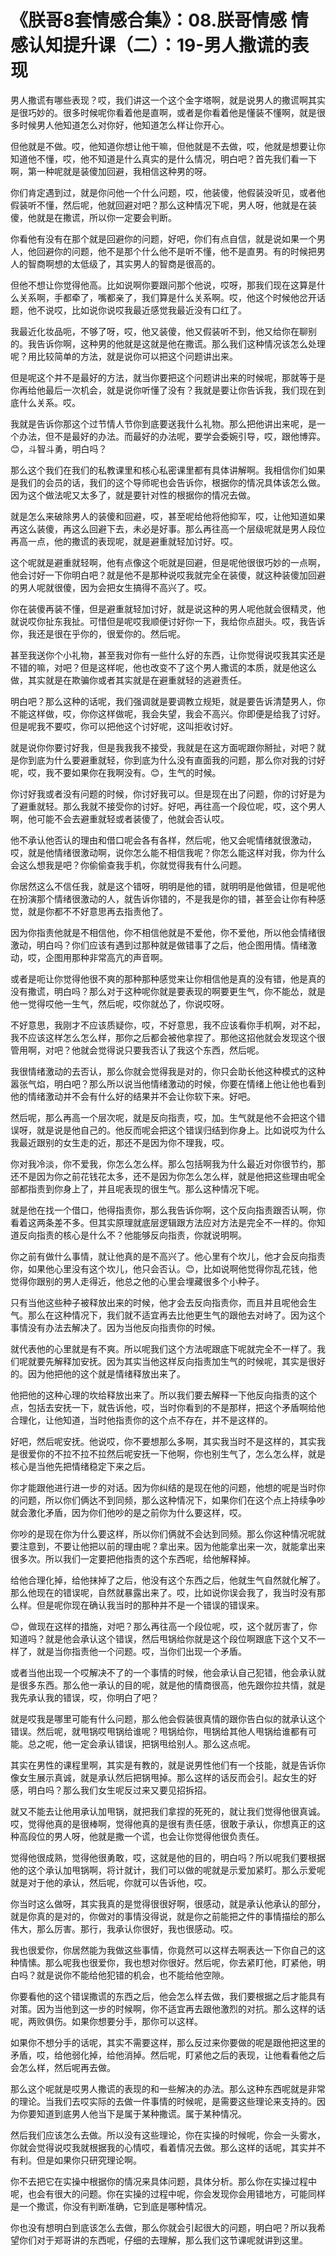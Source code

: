 # 《朕哥8套情感合集》：08.朕哥情感 情感认知提升课（二）：19-男人撒谎的表现

男人撒谎有哪些表现？哎，我们讲这一个这个金字塔啊，就是说男人的撒谎啊其实是很巧妙的。很多时候呢你看着他是直啊，或者是你看着他是懂装不懂啊，就是很多时候男人他知道怎么对你好，他知道怎么样让你开心。

但他就是不做。哎，他知道你想让他干嘛，但他就是不去做，哎，他就是想要让你知道他不懂，哎，他不知道是什么真实的是什么情况，明白吧？首先我们看一下啊，第一种呢就是装傻加回避，我相信这种男的呀。

你们肯定遇到过，就是你问他一个什么问题，哎，他装傻，他假装没听见，或者他假装听不懂，然后呢，他就回避对吧？那么这种情况下呢，男人呀，他就是在装傻，他就是在撒谎，所以你一定要会判断。

你看他有没有在那个就是回避你的问题，好吧，你们有点自信，就是说如果一个男人，他回避你的问题，他不是那个什么他不是听不懂，他不是直男。有的时候把男人的智商啊想的太低级了，其实男人的智商是很高的。

但他不想让你觉得他高。比如说啊你要跟问那个他说，哎呀，那我们现在这算是什么关系啊，手都牵了，嘴都亲了，我们算是什么关系啊。哎，他这个时候他岔开话题，他不说哎，比如说你说哎我最近感觉我最近没有口红了。

我最近化妆品呃，不够了呀，哎，他又装傻，他又假装听不到，他又给你在聊别的。我告诉你啊，这种男的他就是这就是他在撒谎。那么我们这种情况该怎么处理呢？用比较简单的方法，就是说你可以把这个问题讲出来。

但是呢这个并不是最好的方法，就当你要把这个问题讲出来的时候呢，那就等于是你再给他最后一次机会，就是说你听懂了没有？我就是要让你告诉我，我们现在到底什么关系。哎。

我就是告诉你那这个过节情人节你到底要送我什么礼物。那么把他讲出来呢，是一个办法，但不是最好的办法。而最好的办法呢，要学会委婉引导，哎，跟他博弈。😊，斗智斗勇，明白吗？

那么这个我们在我们的私教课里和核心私密课里都有具体讲解啊。我相信你们如果是我们的会员的话，我们的这个导师呢也会告诉你，根据你的情况具体该怎么做。因为这个做法呢又太多了，就是要针对性的根据你的情况去做。

就是怎么来破除男人的装傻和回避，哎，甚至呢给他将他抑军，哎，让他知道如果再这么装傻，再这么回避下去，未必是好事。那么再往高一个层级呢就是男人段位再高一点，他的撒谎的表现呢，就是避重就轻加讨好。哎。

这个呢就是避重就轻啊，他有点像这个呃就是回避，但是呢他很很巧妙的一点啊，他会讨好一下你明白吧？就是他不是那种说哎我就完全在装傻，就这种装傻加回避的男人呢就很傻，因为会把女生搞得不高兴了。哎。

你在装傻再装不懂，但是避重就轻加讨好，就是说这种的男人呢他就会很精灵，他就说哎你扯东我扯。可惜但是呢哎我顺便讨好你一下，我给你点甜头。哎，我告诉你，我还是很在乎你的，很爱你的。然后呢。

甚至我送你个小礼物，甚至我对你有一些什么好的东西，让你觉得说哎我其实还是不错的嘛，对吧？但是这样呢，他也改变不了这个男人撒谎的本质，就是他这么做，其实就是在欺骗你或者其实就是在避重就轻的逃避责任。

明白吧？那么这种的话呢，我们强调就是要调教立规矩，就是要告诉清楚男人，你不能这样做，哎，你你这样做呢，我会失望，我会不高兴。你即便是给我了讨好。但是呢我不要哎，你可以把他这个讨好呢，这叫拒收讨好。

就是说你你要讨好我，但是我我我不接受，我就是在这方面呢跟你掰扯，对吧？就是你到底为什么要避重就轻，你到底为什么没有直面我的问题，那么你对我的讨好呢，哎，我不要如果你在我啊没有。😊，生气的时候。

你讨好我或者没有问题的时候，你讨好我可以。但是现在出了问题，你的讨好是为了避重就轻。那么我就不接受你的讨好。好吧，再往高一个段位呢，哎，这个男人啊，他可能不会去避重就轻或者装傻了，他就会否认哎。

他不承认他否认的理由和借口呢会各有各样，然后呢，他又会呢情绪就很激动，哎，就是他情绪很激动啊，说你怎么能不相信我呢？你怎么能这样对我，你为什么会这么想我是吧？你偷偷查我手机，你就觉得我有什么问题。

你居然这么不信任我，就是这个错呀，明明是他的错，就明明是他做错，但是呢他在扮演那个情绪很激动的人，就告诉你错的，不是我是你的错，甚至会让你有种感觉，就是你都不不好意思再去指责他了。

因为你指责他就是不相信他，你不相信他就是不爱他，你不爱他，所以他会情绪很激动，明白吗？你们应该有遇到过那种就是做错事了之后，他企图用情。情绪激动，哎，企图用那种非常高亢的声音啊。

或者是呃让你觉得他很不爽的那种那种感觉来让你相信他是真的没有错，他是真的没有撒谎，明白吗？那么对于这种呢你就是要表现的啊要更生气，你不能怂，就是他一觉得哎他一生气，然后呢，哎你就怂了，你说哎呀。

不好意思，我刚才不应该质疑你，哎，不好意思，我不应该看你手机啊，对不起，我不应该这样怎么怎么样，那你之后都会被他拿捏了。那他这招他就会发现这个很管用啊，对吧？他就会觉得说只要我否认了我这个东西，然后呢。

我很情绪激动的去否认，那么你就会觉得我是对的，你只会助长他这种模式的这种嚣张气焰，明白吧？那么所以说当他情绪激动的时候，你要在情绪上他让他也看到他的情绪激动并不会有什么好的结果并不会让你软下来。好吧。

然后呢，那么再高一个层次呢，就是反向指责，哎，加。生气就是他不会把这个错误呀，就是说是他自己的。他反而呢会把这个错误归结到你身上。比如说哎为什么我最近跟别的女生走的近，那还不是因为你不理我，哎。

你对我冷淡，你不爱我，你怎么怎么样。那么包括啊我为什么最近对你很节约，那还不是因为你之前花钱花太多，还不是因为你怎么怎么样，就是他把这些理由呢全部都指责到你身上了，并且呢表现的很生气。那么这种情况下呢。

就是他在找一个借口，他得指责你，那么我告诉你啊，这个反向指责跟否认啊，你看着这两条差不多。但其实原理就底层逻辑跟方法应对方法是完全不一样的。你知道反向指责的核心是什么不？他能够反向指责，你就说明啊。

你之前有做什么事情，就让他真的是不高兴了。他心里有个坎儿，他才会反向指责你，如果他心里没有这个坎儿，他只会否认。😊，比如说啊他觉得你乱花钱，他觉得你跟别的男人走得近，他总之他的心里会埋藏很多个小种子。

只有当他这些种子被释放出来的时候，他才会去反向指责你，而且并且呢他会生气。那么在这种情况下，我们就不适宜再去比他更生气的跟他去对峙了。因为这个事情没有办法去解决了。因为当他反向指责你的时候。

就代表他的心里就是有不爽。所以呢我们这个方法呢跟底下呢就完全不一样了。我们呢就要先解释加安抚。因为其实当他这样反向指责加生气的时候呢，其实是很好的。因为他把他的这个就是情绪释放出来了。

他把他的这种心理的坎给释放出来了。所以我们要去解释一下他反向指责的这个点，包括去安抚一下，就告诉他，哎，当时你看到的不是那样，把这个矛盾啊给他合理化，让他知道，当时他指责你的这个点不存在，并不是这样的。

好吧，然后呢安抚。他说哎，你不要想那么多啊，其实我当时不是这样的，其实我是很爱你的不拉不拉不拉然后呢安抚一下他啊，你也别生气了，怎么怎么样，就是核心是当他先把情绪稳定下来之后。

你才能跟他进行进一步的对话。因为你纠结的是现在他的问题，他想的呢是当时你的问题，所以你们俩达不到同频，那么这种情况下，如果你们在这个点上持续争吵就会激化矛盾，因为你们他吵的是之前你为什么要这样，哎。

你吵的是现在你为什么要这样，所以你们俩就不会达到同频。那么你这种情况呢就要注意到，不要让他把以前的理由呢？拿出来。因为他能拿出来一次，就能拿出来很多次。所以我们一定要把他指责的这个东西呢，给他解释掉。

给他合理化掉，给他抹掉了之后，他没有这个东西之后，他就生气自然就化解了。那么他现在的错误呢，自然就暴露出来了。哎，比如说你误会我了，我当时没有那么样。但是呢你现在确认我当时的那种并不是一个错误的错误来。

😊，做现在这样的措施，对吧？那么再往高一个段位呢，哎，这个就厉害了，你知道吗？就是他会承认这个错误，然后甩锅给你就是这个段位啊跟底下这个又不一样了，就是当你指责他一个问题。哎，当你们出现一个矛盾。

或者当他出现一个哎解决不了的一个事情的时候，他会承认自己犯错，他会承认就是很多东西。那么他一承认的目的呢，就是他的情商很高，他先跟你拉共情，就是我先承认我的错误，哎，你明白了吧？

就是哎我是哪里可能有什么问题，那么他会假装很真情的跟你告白似的就承认这个错误。然后呢，就甩锅哎甩锅给谁呢？甩锅给你，甩锅给其他人甩锅给谁都有可能。总之呢，他一定会承认错误，把锅甩给别人。那么这点呢。

其实在男性的课程里啊，其实是有教的，就是说男性他们有一个技能，就是告诉你像女生展示真诚，就是承认然后把锅甩掉。那么这样的话反而会引。起女生的好感，明白吗？那么我们女生呢反过来又要见招拆招。

就又不能去让他用承认加甩锅，就把我们拿捏的死死的，就让我们觉得他很真诚。哎，觉得他真的是很棒啊，觉得他真的是很有责任感，很敢于承认，你想真正的这种高段位的男人呀，他就是撒一个谎，也会让你觉得他很负责任。

觉得他很成熟，觉得他很勇敢，哎，这就是他的目的，明白吗？所以呢我们要根据他的这个承认加甩锅啊，将计就计，我们可以做的呢就是示爱加紧盯。那么示爱呢就是对于他的承认，然后呢，你就可以告诉他，哎。

你当时这么做呀，其实我真的是觉得很很好啊，很感动，就是承认他承认的部分，就是你真的是对的，你做对的事情没得说，就是你之前能把之件的事情描绘的那么伟大，那么厉害。那行，我承认你很好，我也很感动。哎。

我也很爱你，你居然能为我做这些事情，你竟然可以这样去啊表达一下你自己的这种情愫。那么呢我也很爱你，我也想对你很好。然后呢，你去紧盯他，盯紧他，明白吗？就是说你不能给他犯错的机会，也不能给他空隙。

你要看他的这个错误撒谎的东西之后，他会怎么样去做，我们要根据之后才能具有对策。因为当他到这一步的时候啊，你不适宜再去跟他激烈的对抗。那么这样的话呢，两败俱伤。如果你想要分手，那你可以这样。

如果你不想分手的话呢，其实不需要这样，那么反过来你要做的呢是跟他把这里的矛盾，哎，给他弱化掉，给他消掉。然后呢，盯紧他之后的表现，让他看看他之后会怎么样，然后呢再去做。

那么这个呢就是哎男人撒谎的表现的和一些解决的办法。那么这种东西呢就是非常的理论。当我们去哎实际的去做一件事情的时候呢，是需要这些理论来支持的。因为你要知道到底男人他当下是属于某种撒谎。属于某种情况。

然后我们应该怎么去做。所以没有这些理论，你在实操的时候呢，你会一头雾水，你就会觉得说哎我就根据我的心情哎，看着情况去做。那么这样的话呢，其实并不有利。但是如果你只研究理论啊。

你不去把它在实操中根据你的情况来具体问题，具体分析。那么你在实操过程中呢，也会有很大的问题。你在实操的过程中呢，你会发现你会用错地方，可能同样是一个撒谎，你没有判断准确，它到底是哪种情况。

你也没有想明白到底该怎么去做，那么你就会引起很大的问题，明白吧？所以我希望你们对于郑哥讲的东西呢，仔细的去理解，那么我们这节课呢就讲到这里。

